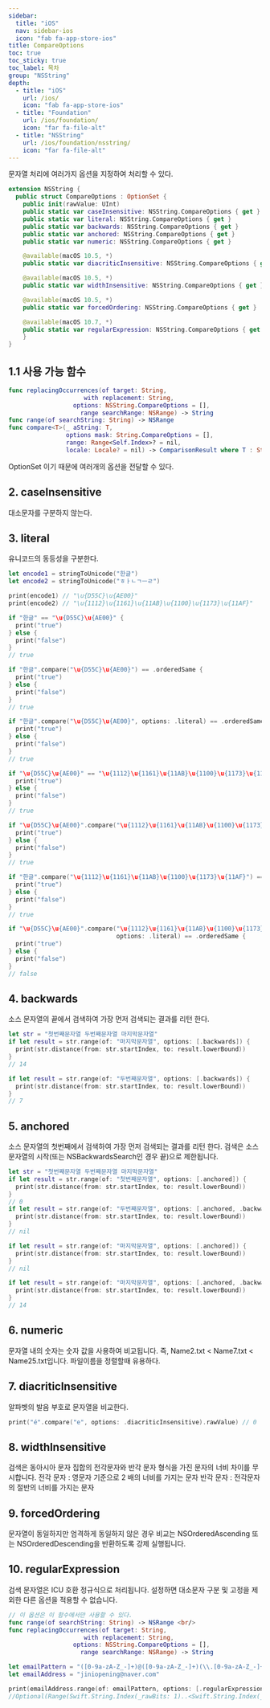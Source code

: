 ```yaml
---
sidebar:
  title: "iOS"
  nav: sidebar-ios
  icon: "fab fa-app-store-ios"
title: CompareOptions
toc: true
toc_sticky: true
toc_label: 목차
group: "NSString"
depth: 
  - title: "iOS"
    url: /ios/
    icon: "fab fa-app-store-ios"
  - title: "Foundation"
    url: /ios/foundation/
    icon: "far fa-file-alt"
  - title: "NSString"
    url: /ios/foundation/nsstring/
    icon: "far fa-file-alt"
---
```

문자열 처리에 여러가지 옵션을 지정하여 처리할 수 있다.
```swift
extension NSString {
  public struct CompareOptions : OptionSet {
    public init(rawValue: UInt)
    public static var caseInsensitive: NSString.CompareOptions { get }
    public static var literal: NSString.CompareOptions { get }
    public static var backwards: NSString.CompareOptions { get }
    public static var anchored: NSString.CompareOptions { get }
    public static var numeric: NSString.CompareOptions { get }

    @available(macOS 10.5, *)
    public static var diacriticInsensitive: NSString.CompareOptions { get }

    @available(macOS 10.5, *)
    public static var widthInsensitive: NSString.CompareOptions { get }

    @available(macOS 10.5, *)
    public static var forcedOrdering: NSString.CompareOptions { get }

    @available(macOS 10.7, *)
    public static var regularExpression: NSString.CompareOptions { get }
    }
}
```

## 1.1 사용 가능 함수
```swift
func replacingOccurrences(of target: String, 
                     with replacement: String, 
                  options: NSString.CompareOptions = [],
                    range searchRange: NSRange) -> String
func range(of searchString: String) -> NSRange
func compare<T>(_ aString: T,
                options mask: String.CompareOptions = [],
                range: Range<Self.Index>? = nil,
                locale: Locale? = nil) -> ComparisonResult where T : StringProtocol
```

OptionSet 이기 때문에 여러개의 옵션을 전달할 수 있다.

## 2. caseInsensitive
대소문자를 구분하지 않는다.

## 3. literal
유니코드의 동등성을 구분한다.
```swift
let encode1 = stringToUnicode("한글")
let encode2 = stringToUnicode("ㅎㅏㄴㄱㅡㄹ")

print(encode1) // "\u{D55C}\u{AE00}"
print(encode2) // "\u{1112}\u{1161}\u{11AB}\u{1100}\u{1173}\u{11AF}"
```
```swift
if "한글" == "\u{D55C}\u{AE00}" {
  print("true")
} else {
  print("false")
}
// true
```
```swift
if "한글".compare("\u{D55C}\u{AE00}") == .orderedSame {
  print("true")
} else {
  print("false")
}
// true
```
```swift
if "한글".compare("\u{D55C}\u{AE00}", options: .literal) == .orderedSame {
  print("true")
} else {
  print("false")
}
// true
```
```swift
if "\u{D55C}\u{AE00}" == "\u{1112}\u{1161}\u{11AB}\u{1100}\u{1173}\u{11AF}" {
  print("true")
} else {
  print("false")
}
// true
```
```swift
if "\u{D55C}\u{AE00}".compare("\u{1112}\u{1161}\u{11AB}\u{1100}\u{1173}\u{11AF}") == .orderedSame {
  print("true")
} else {
  print("false")
}
// true
```
```swift
if "한글".compare("\u{1112}\u{1161}\u{11AB}\u{1100}\u{1173}\u{11AF}") == .orderedSame {
  print("true")
} else {
  print("false")
}
// true
```
```swift
if "\u{D55C}\u{AE00}".compare("\u{1112}\u{1161}\u{11AB}\u{1100}\u{1173}\u{11AF}",
                              options: .literal) == .orderedSame {
  print("true")
} else {
  print("false")
}
// false
```

## 4. backwards
소스 문자열의 끝에서 검색하여 가장 먼저 검색되는 결과를 리턴 한다.
```swift
let str = "첫번째문자열 두번째문자열 마지막문자열"
if let result = str.range(of: "마지막문자열", options: [.backwards]) {
  print(str.distance(from: str.startIndex, to: result.lowerBound))
}
// 14

if let result = str.range(of: "두번째문자열", options: [.backwards]) {
  print(str.distance(from: str.startIndex, to: result.lowerBound))
}
// 7
```

## 5. anchored
소스 문자열의 첫번째에서 검색하여 가장 먼저 검색되는 결과를 리턴 한다.
검색은 소스 문자열의 시작(또는 NSBackwardsSearch인 경우 끝)으로 제한됩니다.
```swift
let str = "첫번째문자열 두번째문자열 마지막문자열"
if let result = str.range(of: "첫번째문자열", options: [.anchored]) {
  print(str.distance(from: str.startIndex, to: result.lowerBound))
}
// 0
if let result = str.range(of: "두번째문자열", options: [.anchored, .backwards]) {
  print(str.distance(from: str.startIndex, to: result.lowerBound))
}
// nil

if let result = str.range(of: "마지막문자열", options: [.anchored]) {
  print(str.distance(from: str.startIndex, to: result.lowerBound))
}
// nil

if let result = str.range(of: "마지막문자열", options: [.anchored, .backwards]) {
  print(str.distance(from: str.startIndex, to: result.lowerBound))
}
// 14
```

## 6. numeric
문자열 내의 숫자는 숫자 값을 사용하여 비교됩니다. 즉, Name2.txt < Name7.txt < Name25.txt입니다.
파일이름을 정렬할때 유용하다.

## 7. diacriticInsensitive
알파벳의 발음 부호로 문자열을 비교한다.
```swift
print("é".compare("e", options: .diacriticInsensitive).rawValue) // 0
```
## 8. widthInsensitive
검색은 동아시아 문자 집합의 전각문자와 반각 문자 형식을 가진 문자의 너비 차이를 무시합니다.
전각 문자 : 영문자 기준으로 2 배의 너비를 가지는 문자
반각 문자 : 전각문자의 절반의 너비를 가지는 문자

## 9. forcedOrdering
문자열이 동일하지만 엄격하게 동일하지 않은 경우 비교는 NSOrderedAscending 또는 NSOrderedDescending을 반환하도록 강제 실행됩니다.
## 10. regularExpression
검색 문자열은 ICU 호환 정규식으로 처리됩니다. 설정하면 대소문자 구분 및 고정을 제외한 다른 옵션을 적용할 수 없습니다. 

```swift
// 이 옵션은 이 함수에서만 사용할 수 있다.
func range(of searchString: String) -> NSRange <br/>
func replacingOccurrences(of target: String, 
                     with replacement: String, 
                  options: NSString.CompareOptions = [],
                    range searchRange: NSRange) -> String
```

```swift
let emailPattern = "([0-9a-zA-Z_-]+)@([0-9a-zA-Z_-]+)(\\.[0-9a-zA-Z_-]+){1,2}"
let emailAddress = "jiniopening@naver.com"

print(emailAddress.range(of: emailPattern, options: [.regularExpression]))
//Optional(Range(Swift.String.Index(_rawBits: 1)..<Swift.String.Index(_rawBits: 1376256)))
```

